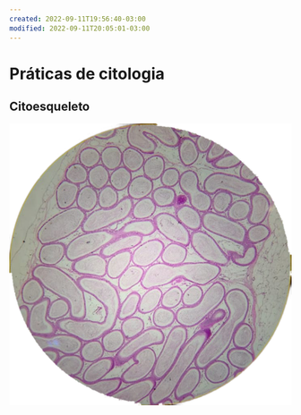 ```yaml
---
created: 2022-09-11T19:56:40-03:00
modified: 2022-09-11T20:05:01-03:00
---
```


# Práticas de citologia

## Citoesqueleto 

![Image](./15f7a2b5637d1d0f3aace4001c6a9abd.png)

